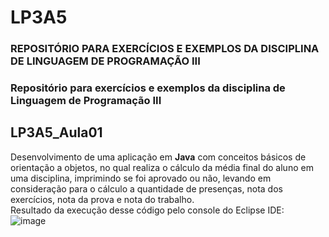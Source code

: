 # LP3A5 

### REPOSITÓRIO PARA EXERCÍCIOS E EXEMPLOS DA DISCIPLINA DE LINGUAGEM DE PROGRAMAÇÃO III
### Repositório para exercícios e exemplos da disciplina de Linguagem de Programação III

## LP3A5_Aula01
Desenvolvimento de uma aplicação em **Java** com conceitos básicos de orientação a objetos, no qual realiza o cálculo da média final do aluno em uma disciplina, imprimindo se foi aprovado ou não, levando em consideração para o cálculo a quantidade de presenças, nota dos exercícios, nota da prova e nota do trabalho.  
Resultado da execução desse código pelo console do Eclipse IDE:  
![image](https://user-images.githubusercontent.com/70042571/164044647-73c8afe6-c0c6-4c2a-bcc6-5c38e2a77edf.png)


